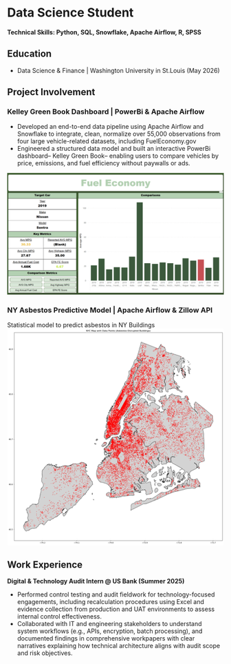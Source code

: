 # Data Science Student

#### Technical Skills: Python, SQL, Snowflake, Apache Airflow, R, SPSS
## Education
- Data Science & Finance | Washington University in St.Louis (May 2026)

## Project Involvement
### Kelley Green Book Dashboard | PowerBi & Apache Airflow

- Developed an end-to-end data pipeline using Apache Airflow and Snowflake to integrate, clean, normalize over 55,000 observations from four large vehicle-related datasets, including FuelEconomy.gov
- Engineered a structured data model and built an interactive PowerBi dashboard– Kelley Green Book– enabling users to compare vehicles by price, emissions, and fuel efficiency without paywalls or ads.

![Fuel_Economy](/Assets/Fuel_Economy.png)

### NY Asbestos Predictive Model | Apache Airflow & Zillow API
Statistical model to predict asbestos in NY Buildings
![NY_Asbestos](/Assets/NY_Asbestos.png)

## Work Experience

**Digital & Technology Audit Intern @ US Bank (Summer 2025)**
- Performed control testing and audit fieldwork for technology-focused engagements, including recalculation procedures using Excel and evidence collection from production and UAT environments to assess internal control effectiveness.
- Collaborated with IT and engineering stakeholders to understand system workflows (e.g., APIs, encryption, batch processing), and documented findings in comprehensive workpapers with clear narratives explaining how technical architecture aligns with audit scope and risk objectives.




